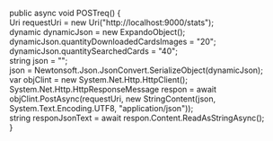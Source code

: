   public async void POSTreq()
        {  
            Uri requestUri = new Uri("http://localhost:9000/stats");  
            dynamic dynamicJson = new ExpandoObject();  
            dynamicJson.quantityDownloadedCardsImages = "20";  
            dynamicJson.quantitySearchedCards = "40";  
            string json = "";  
            json = Newtonsoft.Json.JsonConvert.SerializeObject(dynamicJson);  
            var objClint = new System.Net.Http.HttpClient();  
            System.Net.Http.HttpResponseMessage respon = await objClint.PostAsync(requestUri, new StringContent(json, System.Text.Encoding.UTF8, "application/json"));  
            string responJsonText = await respon.Content.ReadAsStringAsync();  
        }

